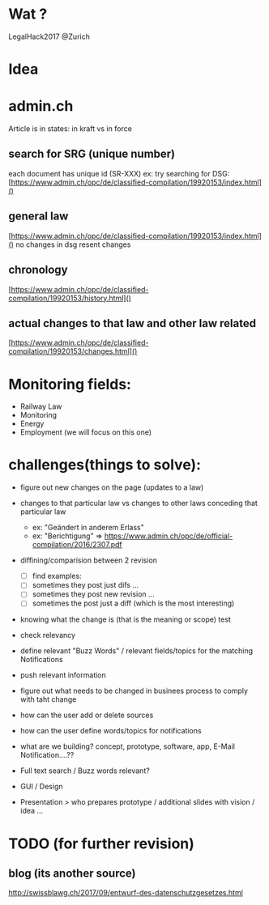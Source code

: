 # Wat ?
LegalHack2017 @Zurich

# Idea

# admin.ch
Article is in states: in kraft vs in force


## search for SRG (unique number)
each document has unique id (SR-XXX)
ex: try searching for DSG:
[https://www.admin.ch/opc/de/classified-compilation/19920153/index.html]()


## general law
[https://www.admin.ch/opc/de/classified-compilation/19920153/index.html]()
no changes in dsg resent changes

## chronology
[https://www.admin.ch/opc/de/classified-compilation/19920153/history.html]()

## actual changes to that law and other law related
[https://www.admin.ch/opc/de/classified-compilation/19920153/changes.html]()

# Monitoring fields:
- Railway Law
- Monitoring
- Energy
- Employment (we will focus on this one)

# challenges(things to solve):
- figure out new changes on the page (updates to a law)
- changes to that particular law vs changes to other laws conceding that particular law
    - ex: "Geändert in anderem Erlass"
    - ex: "Berichtigung"  => https://www.admin.ch/opc/de/official-compilation/2016/2307.pdf
    
- diffining/comparision between 2 revision
    - [ ] find examples:
    - [ ] sometimes they post just difs ...
    - [ ] sometimes they post new revision ...
    - [ ] sometimes the post just a diff (which is the most interesting)
    
- knowing what the change is (that is the meaning or scope)
test
- check relevancy
- define relevant "Buzz Words" / relevant fields/topics for the matching Notifications
- push relevant information
- figure out what needs to be changed in businees process to comply with taht change
- how can the user add or delete sources
- how can the user define words/topics for notifications
- what are we building? concept, prototype, software, app, E-Mail Notification....??
- Full text search / Buzz words relevant?
- GUI / Design
- Presentation > who prepares prototype / additional slides with vision / idea ...


# TODO (for further revision)
## blog (its another source)
http://swissblawg.ch/2017/09/entwurf-des-datenschutzgesetzes.html

